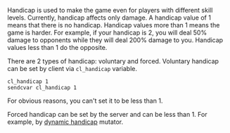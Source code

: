 Handicap is used to make the game even for players with different skill levels. Currently, handicap affects only damage. A handicap value of 1 means that there is no handicap. Handicap values more than 1 means the game is harder. For example, if your handicap is 2, you will deal 50% damage to opponents while they will deal 200% damage to you. Handicap values less than 1 do the opposite.

There are 2 types of handicap: voluntary and forced. Voluntary handicap can be set by client via `cl_handicap` variable.
```
cl_handicap 1
sendcvar cl_handicap 1
```
For obvious reasons, you can't set it to be less than 1.

Forced handicap can be set by the server and can be less than 1. For example, by [dynamic handicap](dynamic-handicap) mutator.